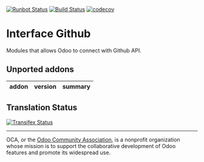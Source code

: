 [![Runbot Status](https://runbot.odoo-community.org/runbot/badge/flat/229/10.0.svg)](https://runbot.odoo-community.org/runbot/repo/github-com-oca-interface-github-229)
[![Build Status](https://travis-ci.org/OCA/interface-github.svg?branch=10.0)](https://travis-ci.org/OCA/interface-github)
[![codecov](https://codecov.io/gh/OCA/interface-github/branch/10.0/graph/badge.svg)](https://codecov.io/gh/OCA/interface-github)


# Interface Github

Modules that allows Odoo to connect with Github API.

[//]: # (addons)

Unported addons
---------------
addon | version | summary
--- | --- | ---


[//]: # (end addons)

Translation Status
------------------
[![Transifex Status](https://www.transifex.com/projects/p/OCA-interface-github-10-0/chart/image_png)](https://www.transifex.com/projects/p/OCA-interface-github-10-0)

----

OCA, or the [Odoo Community Association](http://odoo-community.org/), is a nonprofit organization whose
mission is to support the collaborative development of Odoo features and
promote its widespread use.
